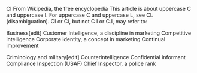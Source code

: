 
CI
From Wikipedia, the free encyclopedia
This article is about uppercase C and uppercase I. For uppercase C and uppercase L, see CL (disambiguation).
CI or Ci, but not C I or C.I, may refer to:

Business[edit]
Customer Intelligence, a discipline in marketing
Competitive intelligence
Corporate identity, a concept in marketing
Continual improvement


Criminology and military[edit]
Counterintelligence
Confidential informant
Compliance Inspection (USAF)
Chief Inspector, a police rank
